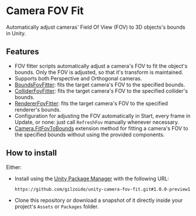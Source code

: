 # Camera FOV Fit
Automatically adjust cameras' Field Of View (FOV) to 3D objects's bounds in Unity.


## Features
- FOV fitter scripts automatically adjust a camera's FOV to fit the object's bounds.
  Only the FOV is adjusted, so that it's transform is maintained.
- Supports both Perspective and Orthogonal cameras.
- [BoundsFovFitter](Runtime/BoundsFovFitter.cs): fits the target camera's FOV to the specified bounds.
- [ColliderFovFitter](Runtime/ColliderFovFitter.cs): fits the target camera's FOV to the specified collider's bounds.
- [RendererFovFitter](Runtime/RendererFovFitter.cs): fits the target camera's FOV to the specified renderer's bounds.
- Configuration for adjusting the FOV automatically in Start, every frame in Update, or none: just call `RefreshFov` manually whenever necessary.
- [Camera.FitFovToBounds](Runtime/FovFitMath.cs) extension method for fitting a camera's FOV to the specified bounds without using the provided components.


## How to install
Either:
- Install using the [Unity Package Manager](https://docs.unity3d.com/Manual/upm-ui-giturl.html) with the following URL:
  ```
  https://github.com/gilzoide/unity-camera-fov-fit.git#1.0.0-preview1
  ```
- Clone this repository or download a snapshot of it directly inside your project's `Assets` or `Packages` folder.
